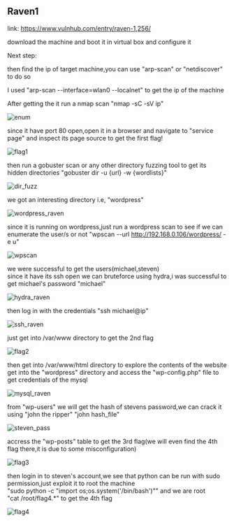 Raven1  
---------  

link: https://www.vulnhub.com/entry/raven-1,256/  

download the machine and boot it in virtual box and configure it

Next step:  

then find the ip of target machine,you can use "arp-scan" or "netdiscover" to do so

I used "arp-scan --interface=wlan0 --localnet"  to get the ip of the machine  

After getting the it run a nmap scan "nmap -sC -sV ip"  

![enum](https://github.com/Debang5hu/ctf-writeups/assets/114200360/58cc9022-1e5b-44bf-8797-b60bbd1376d1)

since it have port 80 open,open it in a browser and navigate to "service page" and inspect its page source to get the first flag!  

![flag1](https://github.com/Debang5hu/ctf-writeups/assets/114200360/875cd155-086b-40e7-817f-739b89c34b5f)

then run a gobuster scan or any other directory fuzzing tool to get its hidden directories "gobuster dir -u {url} -w {wordlists}"  

![dir_fuzz](https://github.com/Debang5hu/ctf-writeups/assets/114200360/ad0c5be2-890a-4931-ab7b-6aee3b4ca106)

we got an interesting directory i.e, "wordpress"  

![wordpress_raven](https://github.com/Debang5hu/ctf-writeups/assets/114200360/fbbc87ec-00bd-4a4d-9273-c0e59637e874)

since it is running on wordpress,just run a wordpress scan to see if we can enumerate the user/s or not "wpscan --url http://192.168.0.106/wordpress/ -e u"  

![wpscan](https://github.com/Debang5hu/ctf-writeups/assets/114200360/5e224b5f-1558-433c-b78d-df9655809639)

we were successful to get the users(michael,steven)  
since it have its ssh open we can bruteforce using hydra,i was successful to get michael's password "michael"  

![hydra_raven](https://github.com/Debang5hu/ctf-writeups/assets/114200360/bd2a5f76-c5ca-470e-9f84-5504de3b58f7)

then log in with the credentials "ssh  michael@ip"  

![ssh_raven](https://github.com/Debang5hu/ctf-writeups/assets/114200360/74badc0a-4e3d-40ca-a2da-4cb05a47eb46)

just get into /var/www directory to get the 2nd flag  

![flag2](https://github.com/Debang5hu/ctf-writeups/assets/114200360/4f68122c-4f02-481b-8ccd-4a31fdfcca6e)

then get into /var/www/html directory to explore the contents of the website  
get into the "wordpress" directory and access the "wp-config.php" file to get credentials of the mysql  

![mysql_raven](https://github.com/Debang5hu/ctf-writeups/assets/114200360/ec41b4de-79f2-4bf0-82d1-bf4a4d2868db)

from "wp-users" we will get the hash of stevens password,we can crack it using "john the ripper" "john hash_file"  

![steven_pass](https://github.com/Debang5hu/ctf-writeups/assets/114200360/811bca59-e2b9-4f17-8b3e-6b0eb614ced7)

accress the "wp-posts" table to get the 3rd flag(we will even find the 4th flag there,it is due to some misconfiguration)  

![flag3](https://github.com/Debang5hu/ctf-writeups/assets/114200360/961382ad-cd6f-4f22-814b-52ed1b1f32a1)

then login in to steven's account,we see that python can be run with sudo permission,just exploit it to root the machine  
"sudo python -c "import os;os.system('/bin/bash')"" and we are root  
"cat /root/flag4.*" to get the 4th flag   

![flag4](https://github.com/Debang5hu/ctf-writeups/assets/114200360/9bf6ae19-6a49-4772-8c2d-ab8c811f56c6)
